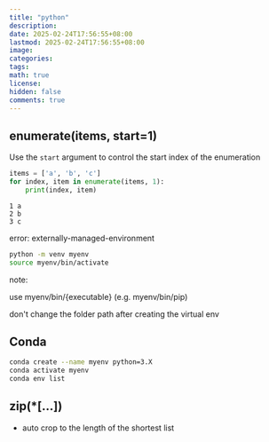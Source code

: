 ```yaml
---
title: "python"
description: 
date: 2025-02-24T17:56:55+08:00
lastmod: 2025-02-24T17:56:55+08:00
image: 
categories: 
tags: 
math: true
license: 
hidden: false
comments: true
---
```


## enumerate(items, start=1)
Use the `start` argument to control the start index of the enumeration
```python
items = ['a', 'b', 'c']
for index, item in enumerate(items, 1):
    print(index, item)
```

```
1 a
2 b
3 c
```


error: externally-managed-environment

```bash
python -m venv myenv
source myenv/bin/activate
```

note:

use myenv/bin/{executable} (e.g. myenv/bin/pip) 

don't change the folder path after creating the virtual env

## Conda
```bash
conda create --name myenv python=3.X
conda activate myenv
conda env list
```


## zip(\*[...])
- auto crop to the length of the shortest list